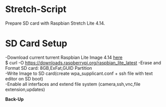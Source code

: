 # Stretch-Script
Prepare SD card with Raspbian Stretch Lite 4.14.

# SD Card Setup
-Download current turrent Raspbian Lite Image 4.14 <a href="https://downloads.raspberrypi.org/raspbian_lite_latest">here</a><br>
    $ curl -O https://downloads.raspberrypi.org/raspbian_lite_latest
-Erase and Format SD card: 8GB,ExFat,GUID Partition <br>
-Write Image to SD card(create wpa_supplicant.conf + ssh file with text editor on SD boot)<br>
-Enable all interfaces and extend file system (camera,ssh,vnc,file extension,updates)<br>

**<b>Back-Up</b>**<br>
